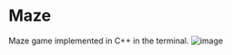 # Maze
Maze game implemented in C++ in the terminal.
![image](https://github.com/Pooria82/Maze/assets/144683087/79ac22d4-b9c0-4cc0-8c0c-434019607b0d)
